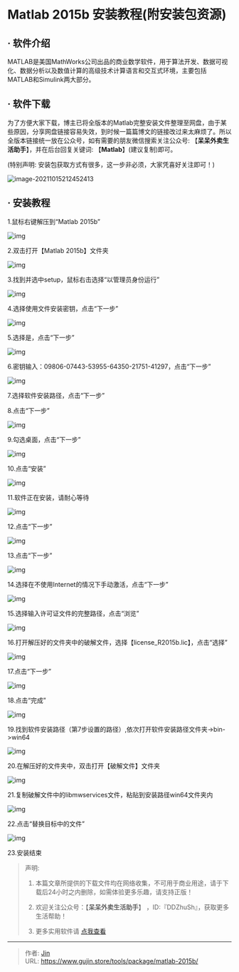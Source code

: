 # Matlab 2015b 安装教程(附安装包资源)


## · 软件介绍
MATLAB是美国MathWorks公司出品的商业数学软件，用于算法开发、数据可视化、数据分析以及数值计算的高级技术计算语言和交互式环境，主要包括MATLAB和Simulink两大部分。


## · 软件下载
为了方便大家下载，博主已将全版本的Matlab完整安装文件整理至网盘，由于某些原因，分享网盘链接容易失效，到时候一篇篇博文的链接改过来太麻烦了。所以全版本链接统一放在公众号，如有需要的朋友微信搜索关注公众号: 【**呆呆外卖生活助手**】，并在后台回复关键词: 【**Matlab**】(建议复制)即可。

(特别声明: 安装包获取方式有很多，这一步非必须，大家凭喜好关注即可！)

![image-20211015212452413](https://img.gujin.store/img/image-20211015212452413.png)

## · 安装教程

1.鼠标右键解压到“Matlab 2015b”

![img](https://img.gujin.store/img/v2-3e9c6aed9988f73b6987276e9c84d575_720w.png)



2.双击打开【Matlab 2015b】文件夹

![img](https://img.gujin.store/img/v2-e84cf3dd487c861f36f095c32e492a24_720w.png)

3.找到并选中setup，鼠标右击选择“以管理员身份运行”

![img](https://img.gujin.store/img/v2-6b0f8e2d38f92d37de18368c46e94535_720w.png)



4.选择使用文件安装密钥，点击“下一步”

![img](https://img.gujin.store/img/v2-c83d4ba3d2492deccc4e7fa690def530_720w.png)

5.选择是，点击“下一步”

![img](https://img.gujin.store/img/v2-7d91be4a1840ac92558ffd843f179301_720w.png)

6.密钥输入：09806-07443-53955-64350-21751-41297，点击“下一步”

![img](https://img.gujin.store/img/v2-98ef876ceda562daa1deca434094bb2e_720w.png)

7.选择软件安装路径，点击“下一步”

8.点击“下一步”

![img](https://img.gujin.store/img/v2-d9be6a46868f1027a6c85d771385ce80_720w.png)

9.勾选桌面，点击“下一步”

![img](https://img.gujin.store/img/v2-7d8c12929adfbb80d401ddec7d4d19a9_720w.png)

10.点击“安装”

![img](https://img.gujin.store/img/v2-c88133a73a7f91684848592622408aab_720w.png)

11.软件正在安装，请耐心等待

![img](https://img.gujin.store/img/v2-8338817a7cf84a1513f5368d4c27ce63_720w.png)

12.点击“下一步”

![img](https://img.gujin.store/img/v2-b576754e72fc4c43854b12fc21dda3af_720w.png)

13.点击“下一步”

![img](https://img.gujin.store/img/v2-66827701cfcdfbecbe6d3c8f21b806c4_720w.png)

14.选择在不使用Internet的情况下手动激活，点击“下一步”

![img](https://img.gujin.store/img/v2-27987b445c9122b113a23f3ff0d99f33_720w.png)

15.选择输入许可证文件的完整路径，点击“浏览”

![img](https://img.gujin.store/img/v2-1a9b8b1c1e54acc13aa7dbe9729ad06b_720w.png)

16.打开解压好的文件夹中的破解文件，选择【license_R2015b.lic】，点击“选择”

![img](https://img.gujin.store/img/v2-8836e97cc769eb6e010ce2d127cb7287_720w.png)

17.点击“下一步”

![img](https://img.gujin.store/img/v2-302f0655b22a144e1127e8741c8ae740_720w.png)

18.点击“完成”

![img](https://img.gujin.store/img/v2-78b3a3095e6727291c28e9c8abc256c4_720w.png)

19.找到软件安装路径（第7步设置的路径）,依次打开软件安装路径文件夹->bin->win64

![img](https://img.gujin.store/img/v2-6c493b1a1a9b7a5542cea67246ca3352_720w.png)

20.在解压好的文件夹中，双击打开【破解文件】文件夹

![img](https://img.gujin.store/img/v2-5ab4d1d19209720c72cc0218fa01bdc5_720w.png)



21.复制破解文件中的libmwservices文件，粘贴到安装路径win64文件夹内

![img](https://img.gujin.store/img/v2-b1de632a84eb5b3e8cc292b2dbee429c_720w.png)



22.点击“替换目标中的文件”

![img](https://img.gujin.store/img/v2-96149771cf173259e9c54883378a81ba_720w.png)

23.安装结束




> 声明: 
>
> 1. 本篇文章所提供的下载文件均在网络收集，不可用于商业用途，请于下载后24小时之内删除，如需体验更多乐趣，请支持正版！
>
> 2. 欢迎关注公众号：【**呆呆外卖生活助手**】 ，ID:『DDZhuSh』，获取更多生活帮助！
>
> 3. 更多实用软件请  [点我查看](/tools)

---

> 作者: [Jin](https://img.gujin.store/img/favicon.ico)  
> URL: https://www.gujin.store/tools/package/matlab-2015b/  


